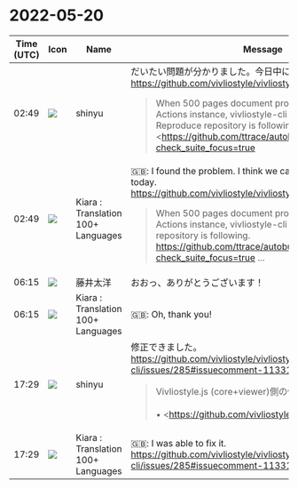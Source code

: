 # 2022-05-20

|Time (UTC)|Icon|Name|Message|
|---|---|---|---|
|02:49|![](https://avatars.slack-edge.com/2018-04-27/354445776386_e258f5ed5ba887b08668_72.jpg)|shinyu|だいたい問題が分かりました。今日中に修正できると思います。<br><https://github.com/vivliostyle/vivliostyle-cli/issues/285><br><blockquote>When 500 pages document processed on GitHub Actions instance, vivliostyle-cli crashes.  <br>Reproduce repository is following.  <br><https://github.com/ttrace/autobuild/runs/6481383049?check_suite_focus=true|https://github.com/ttrace/autobuild/runs/6481383049?check_suite_focus=true><br><br>Reproduction process<br><br>1. Clone repository<br>2. Add tag galley-[unique token]<br>3. GitHub Actions starts to produce PDF<br>4. vivliostyle-cli crashes with following error.<br><br>However project set -t as 600 seconds, but vivliostyle-cli returns timeout error as 30000ms (as error message).<br><br>Basically, the processing of vivliostyle-cli is further slower than expected.  <br>When the same html is processed with preview argument, user will see the first page in 10 seconds on Chromium and the processing time of saving whole pages in PDF is 30 seconds. But cli spends 10 minutes or longer.<br><br><pre>Run npx vivliostyle build -t 600 publish/buildHtml.html -o publish/refs/tags/galley-TEST.pdf<br>[4](<https://github.com/ttrace/Second-Opening/runs/6480736064?check_suite_focus=true#step:11:5>)<br>- Collecting build config<br>[5](<https://github.com/ttrace/Second-Opening/runs/6480736064?check_suite_focus=true#step:11:6>)<br>- Building PDF<br>[6](<https://github.com/ttrace/Second-Opening/runs/6480736064?check_suite_focus=true#step:11:7>)<br>TimeoutError: waiting for Page.printToPDF failed: timeout 30000ms exceeded<br>[7](<https://github.com/ttrace/Second-Opening/runs/6480736064?check_suite_focus=true#step:11:8>)<br><br>[8](<https://github.com/ttrace/Second-Opening/runs/6480736064?check_suite_focus=true#step:11:9>)<br>    at Object.waitWithTimeout (/Users/runner/work/Second-Opening/Second-Opening/node_modules/puppeteer-core/lib/cjs/puppeteer/common/helper.js:224:26)<br>[9](<https://github.com/ttrace/Second-Opening/runs/6480736064?check_suite_focus=true#step:11:10>)<br>If you think this is a bug, please report at <https://github.com/vivliostyle/vivliostyle-cli/issues><br>[10](<https://github.com/ttrace/Second-Opening/runs/6480736064?check_suite_focus=true#step:11:11>)<br>    at Page.createPDFStream (/Users/runner/work/Second-Opening/Second-Opening/node_modules/puppeteer-core/lib/cjs/puppeteer/common/Page.js:2091:49)<br>[11](<https://github.com/ttrace/Second-Opening/runs/6480736064?check_suite_focus=true#step:11:12>)<br>    at Page.pdf (/Users/runner/work/Second-Opening/Second-Opening/node_modules/puppeteer-core/lib/cjs/puppeteer/common/Page.js:2103:37)<br>[12](<https://github.com/ttrace/Second-Opening/runs/6480736064?check_suite_focus=true#step:11:13>)<br>    at Object.buildPDF (/Users/runner/work/Second-Opening/Second-Opening/node_modules/@vivliostyle/cli/dist/pdf.js:171:28)<br>[13](<https://github.com/ttrace/Second-Opening/runs/6480736064?check_suite_focus=true#step:11:14>)<br>    at runMicrotasks (&lt;anonymous&gt;)<br>[14](<https://github.com/ttrace/Second-Opening/runs/6480736064?check_suite_focus=true#step:11:15>)<br>    at processTicksAndRejections (internal/process/task_queues.js:97:5)<br>[15](<https://github.com/ttrace/Second-Opening/runs/6480736064?check_suite_focus=true#step:11:16>)<br>    at async build (/Users/runner/work/Second-Opening/Second-Opening/node_modules/@vivliostyle/cli/dist/commands/build.js:93:26)<br>[16](<https://github.com/ttrace/Second-Opening/runs/6480736064?check_suite_focus=true#step:11:17>)<br>Error: Process completed with exit code 1.<br></pre></blockquote>|
|02:49|![](https://avatars.slack-edge.com/2021-08-02/2324149410423_2aa7423c4133ecb9f168_72.png)|Kiara : Translation 100+ Languages|🇬🇧: I found the problem. I think we can fix it by the end of today.<br><https://github.com/vivliostyle/vivliostyle-cli/issues/285><br><blockquote>When 500 pages document processed on GitHub Actions instance, vivliostyle-cli crashes. Reproduce repository is following. <https://github.com/ttrace/autobuild/runs/6481383049?check_suite_focus=true> ...</blockquote>|
|06:15|![](https://secure.gravatar.com/avatar/071ca54af656223d6d39098e0598e777.jpg?s=72&d=https%3A%2F%2Fa.slack-edge.com%2Fdf10d%2Fimg%2Favatars%2Fava_0022-72.png)|藤井太洋|おおっ、ありがとうございます！|
|06:15|![](https://avatars.slack-edge.com/2021-08-02/2324149410423_2aa7423c4133ecb9f168_72.png)|Kiara : Translation 100+ Languages|🇬🇧: Oh, thank you!|
|17:29|![](https://avatars.slack-edge.com/2018-04-27/354445776386_e258f5ed5ba887b08668_72.jpg)|shinyu|修正できました。<br><https://github.com/vivliostyle/vivliostyle-cli/issues/285#issuecomment-1133143894><br><blockquote>Vivliostyle.js (core+viewer)側の修正：<br><br>• <https://github.com/vivliostyle/vivliostyle.js/pull/925|vivliostyle/vivliostyle.js#925><br><br>これを組み込んだVivliostyle CLI開発版をテストして、問題が解決したこと確認しました（いつまでも終了しなかったのが、2分半で正常に終了）：<br><br><pre>$ time dist/cli.js build ../ttrace/autobuild/publish/buildHtml.html -o output-fix924.pdf -t 600<br>⊙ Processing PDF<br>output-fix924.pdf has been created.<br>🎉 Built successfully.<br><br>real    2m32.956s<br>user    0m8.766s<br>sys     0m2.571s<br></pre><br><br>この修正を入れた Vivliostyle.js v2.15.2 ＋ Vivliostyle CLI v4.12.2 をこのあとリリースします。</blockquote>|
|17:29|![](https://avatars.slack-edge.com/2021-08-02/2324149410423_2aa7423c4133ecb9f168_72.png)|Kiara : Translation 100+ Languages|🇬🇧: I was able to fix it.<br><https://github.com/vivliostyle/vivliostyle-cli/issues/285#issuecomment-1133143894>|
